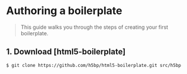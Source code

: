 # Authoring a boilerplate

> This guide walks you through the steps of creating your first boilerplate.

## 1. Download [html5-boilerplate]

```sh
$ git clone https://github.com/h5bp/html5-boilerplate.git src/h5bp
```
